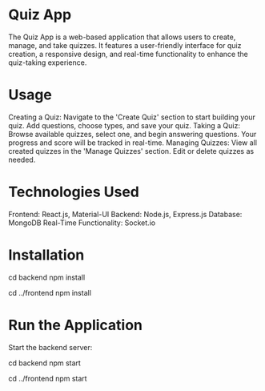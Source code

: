 # Quiz App

The Quiz App is a web-based application that allows users to create, manage, and take quizzes. It features a user-friendly interface for quiz creation, a responsive design, and real-time functionality to enhance the quiz-taking experience.

# Usage
Creating a Quiz: Navigate to the 'Create Quiz' section to start building your quiz. Add questions, choose types, and save your quiz.
Taking a Quiz: Browse available quizzes, select one, and begin answering questions. Your progress and score will be tracked in real-time.
Managing Quizzes: View all created quizzes in the 'Manage Quizzes' section. Edit or delete quizzes as needed.

# Technologies Used
Frontend: React.js, Material-UI
Backend: Node.js, Express.js
Database: MongoDB
Real-Time Functionality: Socket.io

# Installation

cd backend
npm install

cd ../frontend
npm install


# Run the Application

Start the backend server:

cd backend
npm start

cd ../frontend
npm start

